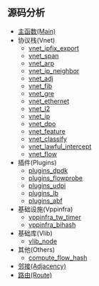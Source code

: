 ## 源码分析

* [主函数(Main)](https://github.com/penybai/vpp-docs/blob/master/Source-Code-Analysis/vpp_vnet_main.md)
* 协议栈(Vnet)
  - [vnet_ipfix_export](https://github.com/penybai/vpp-docs/blob/master/Source-Code-Analysis/vnet_ipfix_export.md)
  - [vnet_span](https://github.com/penybai/vpp-docs/blob/master/Source-Code-Analysis/vnet_span.md)
  - [vnet_arp](https://github.com/penybai/vpp-docs/blob/master/Source-Code-Analysis/vnet_arp.md)
  - [vnet_ip_neighbor](https://github.com/penybai/vpp-docs/blob/master/Source-Code-Analysis/vnet_ip_neighbor.md)
  - [vnet_adj](https://github.com/penybai/vpp-docs/blob/master/Source-Code-Analysis/vnet_adj.md)
  - [vnet_fib](https://github.com/penybai/vpp-docs/blob/master/Source-Code-Analysis/vnet_fib.md)
  - [vnet_gre](https://github.com/penybai/vpp-docs/blob/master/Source-Code-Analysis/vnet_gre.md)
  - [vnet_ethernet](https://github.com/penybai/vpp-docs/blob/master/Source-Code-Analysis/vnet_ethernet.md)
  - [vnet_l2](https://github.com/penybai/vpp-docs/blob/master/Source-Code-Analysis/vnet_l2.md)
  - [vnet_ip](https://github.com/penybai/vpp-docs/blob/master/Source-Code-Analysis/vnet_ip.md)
  - [vnet_dpo](https://github.com/penybai/vpp-docs/blob/master/Source-Code-Analysis/vnet_dpo.md)
  - [vnet_feature](https://github.com/penybai/vpp-docs/blob/master/Source-Code-Analysis/vnet_feature.md)
  - [vnet_classify](https://github.com/penybai/vpp-docs/blob/master/Source-Code-Analysis/vnet_classify.md)
  - [vnet_lawful_intercept](https://github.com/penybai/vpp-docs/blob/master/Source-Code-Analysis/vnet_lawful_intercept.md)
  - [vnet_flow](https://github.com/penybai/vpp-docs/blob/master/Source-Code-Analysis/vnet_flow.md)
* 插件(Plugins)
  - [plugins_dpdk](https://github.com/penybai/vpp-docs/blob/master/Source-Code-Analysis/plugins_dpdk.md)
  - [plugins_flowprobe](https://github.com/penybai/vpp-docs/blob/master/Source-Code-Analysis/plugins_flowprobe.md)
  - [plugins_udpi](https://github.com/penybai/vpp-docs/blob/master/Source-Code-Analysis/plugins_udpi.md)
  - [plugins_lb](https://github.com/penybai/vpp-docs/blob/master/Source-Code-Analysis/plugins_lb.md)
  - [plugins_abf](https://github.com/penybai/vpp-docs/blob/master/Source-Code-Analysis/plugins_abf.md)
* 基础设施(Vppinfra)
  - [vppinfra_tw_timer](https://github.com/penybai/vpp-docs/blob/master/Source-Code-Analysis/vppinfra_tw_timer.md)
  - [vppinfra_bihash](https://github.com/penybai/vpp-docs/blob/master/Source-Code-Analysis/vppinfra_bihash.md)
* 基础库(Vlib)
  - [vlib_node](https://github.com/penybai/vpp-docs/blob/master/Source-Code-Analysis/vlib_node.md)
* 其他(Others)
  - [compute_flow_hash](https://github.com/penybai/vpp-docs/blob/master/Source-Code-Analysis/compute_flow_hash.md)
* [邻接(Adjacency)](https://github.com/penybai/vpp-docs/blob/master/Source-Code-Analysis/Adjacency.md)
* [路由(Route)](https://github.com/penybai/vpp-docs/blob/master/Source-Code-Analysis/Route.md)
